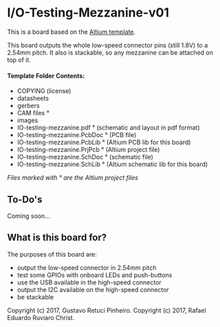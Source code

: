 # I/O-Testing-Mezzanine-v01

This is a board based on the [Altium template](../../../template/altium).

This board outputs the whole low-speed connector pins (still 1.8V) to a 2.54mm pitch.
It also is stackable, so any mezzanine can be attached on top of it.

#### Template Folder Contents:

- COPYING (license)
- datasheets
- gerbers
- CAM files °
- images
- IO-testing-mezzanine.pdf ° (schematic and layout in pdf format)
- IO-testing-mezzanine.PcbDoc ° (PCB file)
- IO-testing-mezzanine.PcbLib ° (Altium PCB lib for this board)
- IO-testing-mezzanine.PrjPcb ° (Altium project file)
- IO-testing-mezzanine.SchDoc ° (schematic file)
- IO-testing-mezzanine.SchLib ° (Altium schematic lib for this board)

*Files marked with ° are the Altium project files*

## To-Do's

Coming soon...

## What is this board for?

The purposes of this board are:

- output the low-speed connector in 2.54mm pitch
- test some GPIOs with onboard LEDs and push-buttons
- use the USB available in the high-speed connector
- output the I2C available on the high-speed connector
- be stackable

Copyright (c) 2017, Gustavo Retuci Pinheiro.
Copyright (c) 2017, Rafael Eduardo Ruviaro Christ.